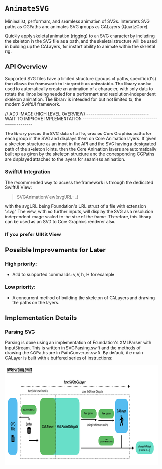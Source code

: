 # ``AnimateSVG``

Minimalist, performant, and seamless animation of SVGs. Interprets SVG paths as CGPaths and animates SVG groups as CALayers (QuartzCore).

Quickly apply skeletal animation (rigging) to an SVG character by including the skeleton in the SVG file as a path, and the skeletal structure will be used in building up the CALayers, for instant ability to animate within the skeletal rig.

## API Overview

Supported SVG files have a limited structure (groups of paths, specific id's) that allows the framework to interpret it as animatable. The library can be used to automatically create an animation of a character, with only data to rotate the limbs being needed for a performant and resolution-independent skeleton animation. The library is intended for, but not limited to, the modern SwiftUI framework.

// ADD IMAGE (HIGH LEVEL OVERVIEW) --------------------------------WAIT TO IMPROVE IMPLEMENTATION ----------------------------------------------------

The library parses the SVG data of a file, creates Core Graphics paths for each group in the SVG and displays them on Core Animation layers. If given a skeleton structure as an input in the API and the SVG having a designated path of the skeleton joints, then the Core Animation layers are automatically built up as given by the skeleton structure and the corresponding CGPaths are displayed attached to the layers for seamless animation.

### SwiftUI Integration

The recommended way to access the framework is through the dedicated SwiftUI View:

> SVGAnimationView(svgURL: _)

with the svgURL being Foundation's URL struct of a file with extension '.svg'. The view, with no further inputs, will display the SVG as a resolution independent image scaled to the size of the frame. Therefore, this library can be used as an SVG to Core Graphics renderer also.

### If you prefer UIKit View

## Possible Improvements for Later

### High priority:

- Add to supported commands: v,V, h, H for example

### Low priority:

- A concurrent method of building the skeleton of CALayers and drawing the paths on the layers.

## Implementation Details

### Parsing SVG

Parsing is done using an implementation of Foundation's XMLParser with InputStream. This is written in SVGParsing.swift and the methods of drawing the CGPaths are in PathConverter.swift. By default, the main CALayer is built with a buffered series of instructions:

<img src="Resources/SVGParsing.swift.png" width="900" height="330">


